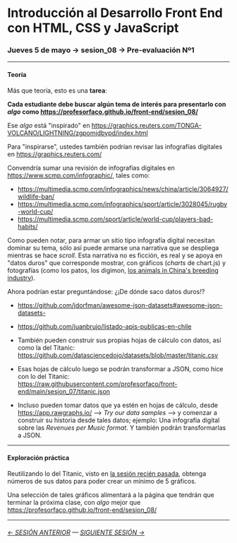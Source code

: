 # Introducción al Desarrollo Front End con HTML, CSS y JavaScript

### Jueves 5 de mayo → sesion_08 → Pre-evaluación Nº1

- - - - - - - - 

#### Teoría

Más que teoría, esto es una **tarea**: 

**Cada estudiante debe buscar algún tema de interés para presentarlo con *algo* como https://profesorfaco.github.io/front-end/sesion_08/**

Ese *algo* está "inspirado" en https://graphics.reuters.com/TONGA-VOLCANO/LIGHTNING/zgpomjdbypd/index.html

Para "inspirarse", ustedes también podrían revisar las infografías digitales en https://graphics.reuters.com/

Convendría sumar una revisión de infografías digitales en https://www.scmp.com/infographic/, tales como: 

- https://multimedia.scmp.com/infographics/news/china/article/3064927/wildlife-ban/
- https://multimedia.scmp.com/infographics/sport/article/3028045/rugby-world-cup/
- https://multimedia.scmp.com/sport/article/world-cup/players-bad-habits/

Como pueden notar, para armar un sitio tipo infografía digital necesitan dominar su tema, sólo así puede armarse una narrativa que se despliega mientras se hace *scroll*. Esta narrativa no es ficción, es real y se apoya en "datos duros" que corresponde mostrar, con gráficos (*charts* de chart.js) y fotografías (como los patos, los digimon, [los animals in China's breeding industry](https://multimedia.scmp.com/infographics/news/china/article/3064927/wildlife-ban/)).

Ahora podrían estar preguntándose: ¿¡De dónde saco datos duros!?

- https://github.com/jdorfman/awesome-json-datasets#awesome-json-datasets-

- https://github.com/juanbrujo/listado-apis-publicas-en-chile

- También pueden construir sus propias hojas de cálculo con datos, así como la del Titanic: https://github.com/datasciencedojo/datasets/blob/master/titanic.csv

- Esas hojas de cálculo luego se podrán transformar a JSON, como hice con lo del Titanic: https://raw.githubusercontent.com/profesorfaco/front-end/main/sesion_07/titanic.json

- Incluso pueden tomar datos que ya estén en hojas de cálculo, desde https://app.rawgraphs.io/ --> *Try our data samples* --> y comenzar a construir su historia desde tales datos; ejemplo: Una infografía digital sobre las *Revenues per Music format*. Y también podrán transformarlas a JSON.

- - - - - - - - 

#### Exploración práctica

Reutilizando lo del Titanic, visto en [la sesión recién pasada](https://profesorfaco.github.io/front-end/sesion_07/), obtenga números de sus datos para poder crear un mínimo de 5 gráficos.

Una selección de tales gráficos alimentará a la página que tendrán que terminar la próxima clase, con *algo* mejor que https://profesorfaco.github.io/front-end/sesion_08/

- - - - - - - - - - - - -

###### [← SESIÓN ANTERIOR](https://github.com/profesorfaco/front-end/tree/main/sesion_07) — [SIGUIENTE SESIÓN →](https://github.com/profesorfaco/front-end/tree/main/sesion_09)
